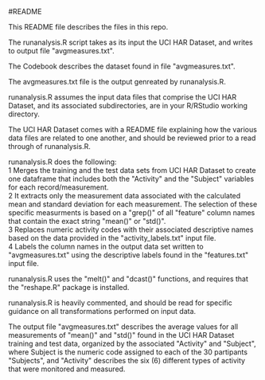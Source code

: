 #README

This README file describes the files in this repo.

The runanalysis.R script takes as its input the UCI HAR Dataset, and writes to output file "avgmeasures.txt".

The Codebook describes the dataset found in file "avgmeasures.txt".

The avgmeasures.txt file is the output genreated by runanalysis.R.

runanalysis.R assumes the input data files that comprise the UCI HAR Dataset, and its associated subdirectories, are in your R/RStudio working directory.

The UCI HAR Dataset comes with a README file explaining how the various data files are related to one another, and should be reviewed prior to a read through of runanalysis.R.

runanalysis.R does the following:  
1 Merges the training and the test data sets from UCI HAR Dataset to create one dataframe that includes both the "Activity" and the "Subject" variables for each record/measurement.  
2 It extracts only the measurement data associated with the calculated mean and standard deviation for each measurement. The selection of these specific measurments is based on a "grep()" of all "feature" column names that contain the exact string "mean()" or "std()".  
3 Replaces numeric activity codes with their associated descriptive names based on the data provided in the "activity_labels.txt" input file.  
4 Labels the column names in the output data set written to "avgmeasures.txt" using the descriptive labels found in the "features.txt" input file.  

runanalysis.R uses the "melt()" and "dcast()" functions, and requires that the "reshape.R" package is installed.

runanalysis.R is heavily commented, and should be read for specific guidance on all transformations performed on input data.

The output file "avgmeasures.txt" describes the average values for all measurements of "mean()" and "std()" found in the UCI HAR Dataset training and test data, organized by the associated "Activity" and "Subject", where Subject is the numeric code assigned to each of the 30 partipants "Subjects", and "Activity" describes the six (6) different types of activity that were monitored and measured.

